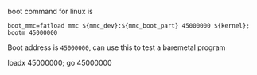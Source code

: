 boot command for linux is 

```
boot_mmc=fatload mmc ${mmc_dev}:${mmc_boot_part} 45000000 ${kernel}; bootm 45000000
```

Boot address is `45000000`, can use this to test a baremetal program 

loadx 45000000; go 45000000
